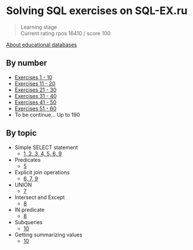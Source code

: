 # Solving SQL exercises on SQL-EX.ru
> Learning stage <br>
> Current rating rpos 16410 / score 100

[About educational databases](https://www.sql-ex.ru/help/select13.php)


## By number
- [Exercises 1 - 10](exercises/01_10.sql)
- [Exercises 11 - 20](exercises/11_20.sql)
- [Exercises 21 - 30](exercises/21_30.sql)
- [Exercises 31 - 40](exercises/31_40.sql)
- [Exercises 41 - 50](exercises/41_50.sql)
- [Exercises 51 - 60](exercises/51_60.sql)
- To be continue... Up to 190

## By topic
- Simple SELECT statement
    - [1, 2, 3, 4, 5, 6, 9](exercises/01_10.sql)
- Predicates
    - [5](exercises/01_10.sql)
- Explicit join operations
    - [6, 7, 9](exercises/01_10.sql)
- UNION
    - [7](exercises/01_10.sql)
- Intersect and Except
    - [8](exercises/01_10.sql)
- IN predicate
    - [8](exercises/01_10.sql)
- Subqueries
    - [10](exercises/01_10.sql)
- Getting summarizing values
    - [10](exercises/01_10.sql)